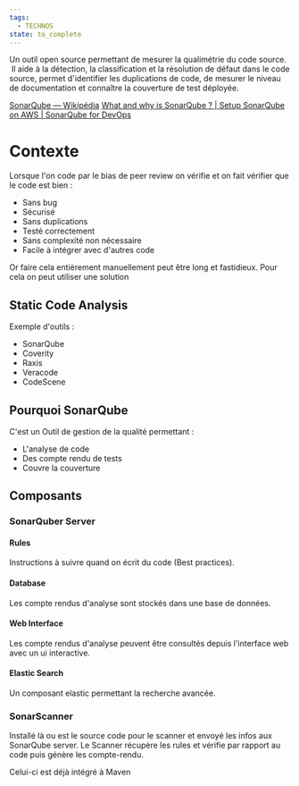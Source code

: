```yaml
---
tags:
  - TECHNOS
state: to_complete
---
```


Un outil open source permettant de mesurer la qualimétrie du code source.  Il aide à la détection, la classification et la résolution de défaut dans le code source, permet d'identifier les duplications de code, de mesurer le niveau de documentation et connaître la couverture de test déployée.

[SonarQube — Wikipédia](https://fr.wikipedia.org/wiki/SonarQube)
[What and why is SonarQube ? | Setup SonarQube on AWS | SonarQube for DevOps](https://www.youtube.com/watch?v=E5hMOGeBT-o)

# Contexte

Lorsque l'on code par le bias de peer review on vérifie et on fait vérifier que le code est bien : 
* Sans bug
* Sécurisé
* Sans duplications
* Testé correctement
* Sans complexité non nécessaire
* Facile à intégrer avec d'autres code

Or faire cela entièrement manuellement peut être long et fastidieux. Pour cela on peut utiliser une solution

## Static Code Analysis

Exemple d'outils : 
* SonarQube
* Coverity
* Raxis
* Veracode
* CodeScene

## Pourquoi SonarQube

C'est un Outil de gestion de la qualité permettant :
* L'analyse de code
* Des compte rendu de tests
* Couvre la couverture

## Composants

### SonarQuber Server

#### Rules
Instructions à suivre quand on écrit du code (Best practices).

#### Database
Les compte rendus d'analyse sont stockés dans une base de données.

#### Web Interface
Les compte rendus d'analyse peuvent être consultés depuis l'interface web avec un ui interactive. 

#### Elastic Search
Un composant elastic permettant la recherche avancée.

### SonarScanner

Installé là ou est le source code pour le scanner et envoyé les infos aux SonarQube server. 
Le Scanner récupère les rules et vérifie par rapport au code puis génère les compte-rendu.

Celui-ci est déjà intégré à Maven